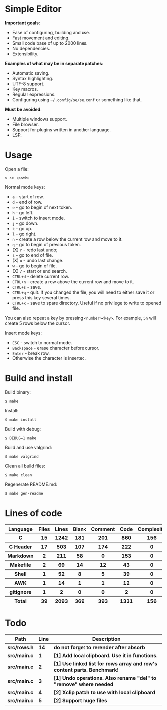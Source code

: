 # Simple Editor

**Important goals**:

- Ease of configuring, building and use.
- Fast movement and editing.
- Small code base of up to 2000 lines.
- No dependencies.
- Extensibility.

**Examples of what may be in separate patches**:

- Automatic saving.
- Syntax highlighting.
- UTF-8 support.
- Key macros.
- Regular expressions.
- Configuring using `~/.config/se/se.conf` or something like that.

**Must be avoided**:

- Multiple windows support.
- File browser.
- Support for plugins written in another language.
- LSP.

# Usage

Open a file:

```
$ se <path>
```

Normal mode keys:

- `a` - start of row.
- `d` - end of row.
- `e` - go to begin of next token.
- `h` - go left.
- `i` - switch to insert mode.
- `j` - go down.
- `k` - go up.
- `l` - go right.
- `n` - create a row below the current row and move to it.
- `q` - go to begin of previous token.
- (X) `r` - redo last undo;
- `s` - go to end of file.
- (X) `u` - undo last change.
- `w` - go to begin of file.
- (X) `/` - start or end search.
- `CTRL+d` - delete current row.
- `CTRL+n` - create a row above the current row and move to it.
- `CTRL+s` - save.
- `CTRL+q` - quit. If you changed the file, you will need to either save it or press this key several times.
- `CTRL+x` - save to spare directory. Useful if no privilege to write to opened file.

You can also repeat a key by pressing `<number><key>`. For example, `5n` will create 5 rows below the cursor.

Insert mode keys:

- `ESC` - switch to normal mode.
- `Backspace` - erase character before cursor.
- `Enter` - break row.
- Otherwise the character is inserted.

# Build and install

Build binary:

```
$ make
```

Install:

```
$ make install
```

Build with debug:

```
$ DEBUG=1 make
```

Build and use valgrind:

```
$ make valgrind
```

Clean all build files:

```
$ make clean
```

Regenerate README.md:

```
$ make gen-readme
```


# Lines of code

<table id="scc-table">
	<thead><tr>
		<th>Language</th>
		<th>Files</th>
		<th>Lines</th>
		<th>Blank</th>
		<th>Comment</th>
		<th>Code</th>
		<th>Complexity</th>
		<th>Bytes</th>
	</tr></thead>
	<tbody><tr>
		<th>C</th>
		<th>15</th>
		<th>1242</th>
		<th>181</th>
		<th>201</th>
		<th>860</th>
		<th>156</th>
		<th>27845</th>
	</tr><tr>
		<th>C Header</th>
		<th>17</th>
		<th>503</th>
		<th>107</th>
		<th>174</th>
		<th>222</th>
		<th>0</th>
		<th>11818</th>
	</tr><tr>
		<th>Markdown</th>
		<th>2</th>
		<th>211</th>
		<th>58</th>
		<th>0</th>
		<th>153</th>
		<th>0</th>
		<th>3754</th>
	</tr><tr>
		<th>Makefile</th>
		<th>2</th>
		<th>69</th>
		<th>14</th>
		<th>12</th>
		<th>43</th>
		<th>0</th>
		<th>1439</th>
	</tr><tr>
		<th>Shell</th>
		<th>1</th>
		<th>52</th>
		<th>8</th>
		<th>5</th>
		<th>39</th>
		<th>0</th>
		<th>1008</th>
	</tr><tr>
		<th>AWK</th>
		<th>1</th>
		<th>14</th>
		<th>1</th>
		<th>1</th>
		<th>12</th>
		<th>0</th>
		<th>220</th>
	</tr><tr>
		<th>gitignore</th>
		<th>1</th>
		<th>2</th>
		<th>0</th>
		<th>0</th>
		<th>2</th>
		<th>0</th>
		<th>11</th>
	</tr></tbody>
	<tfoot><tr>
		<th>Total</th>
		<th>39</th>
		<th>2093</th>
		<th>369</th>
		<th>393</th>
		<th>1331</th>
		<th>156</th>
    	<th>46095</th>
	</tr></tfoot>
	</table>

# Todo

|Path|Line|Description|
|-|-|-|
|**src/rows.h**|**14**|**do not forget to rerender after absorb**|
|**src/main.c**|**1**|**[1] Add local clipboard. Use it in functions.**|
|**src/main.c**|**2**|**[1] Use linked list for rows array and row's content parts. Benchmark!**|
|**src/main.c**|**3**|**[1] Undo operations. Also rename "del" to "remove" where needed**|
|**src/main.c**|**4**|**[2] Xclip patch to use with local clipboard**|
|**src/main.c**|**5**|**[2] Support huge files**|

